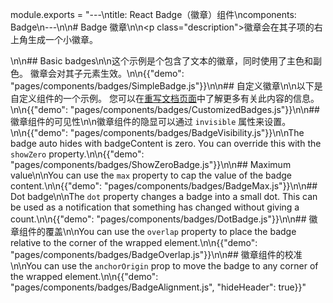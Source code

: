 module.exports = "---\ntitle: React Badge（徽章）组件\ncomponents: Badge\n---\n\n# Badge 徽章\n\n<p class=\"description\">徽章会在其子项的右上角生成一个小徽章。</p>\n\n## Basic badges\n\n这个示例是个包含了文本的徽章，同时使用了主色和副色。 徽章会对其子元素生效。\n\n{{\"demo\": \"pages/components/badges/SimpleBadge.js\"}}\n\n## 自定义徽章\n\n以下是自定义组件的一个示例。 您可以在[重写文档页面](/customization/components/)中了解更多有关此内容的信息。\n\n{{\"demo\": \"pages/components/badges/CustomizedBadges.js\"}}\n\n## 徽章组件的可见性\n\n徽章组件的隐显可以通过 `invisible` 属性来设置。\n\n{{\"demo\": \"pages/components/badges/BadgeVisibility.js\"}}\n\nThe badge auto hides with badgeContent is zero. You can override this with the `showZero` property.\n\n{{\"demo\": \"pages/components/badges/ShowZeroBadge.js\"}}\n\n## Maximum value\n\nYou can use the `max` property to cap the value of the badge content.\n\n{{\"demo\": \"pages/components/badges/BadgeMax.js\"}}\n\n## Dot badge\n\nThe `dot` property changes a badge into a small dot. This can be used as a notification that something has changed without giving a count.\n\n{{\"demo\": \"pages/components/badges/DotBadge.js\"}}\n\n## 徽章组件的覆盖\n\nYou can use the `overlap` property to place the badge relative to the corner of the wrapped element.\n\n{{\"demo\": \"pages/components/badges/BadgeOverlap.js\"}}\n\n## 徽章组件的校准\n\nYou can use the `anchorOrigin` prop to move the badge to any corner of the wrapped element.\n\n{{\"demo\": \"pages/components/badges/BadgeAlignment.js\", \"hideHeader\": true}}"